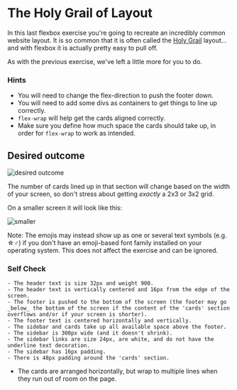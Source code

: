 # The Holy Grail of Layout

In this last flexbox exercise you're going to recreate an incredibly common website layout. It is so common that it is often called the [Holy Grail](https://www.google.com/search?q=holy+grail+layout&tbm=isch&sclient=img) layout... and with flexbox it is actually pretty easy to pull off.

As with the previous exercise, we've left a little more for you to do.

### Hints
- You will need to change the flex-direction to push the footer down.
- You will need to add some divs as containers to get things to line up correctly.
- `flex-wrap` will help get the cards aligned correctly.
-  Make sure you define how much space the cards should take up, in order for `flex-wrap` to work as intended.

## Desired outcome

![desired outcome](./desired-outcome.png)

The number of cards lined up in that section will change based on the width of your screen, so don't stress about getting _exactly_ a 2x3 or 3x2 grid.

On a smaller screen it will look like this:

![smaller](./desired-outcome-smaller.png)

Note: The emojis may instead show up as one or several text symbols (e.g. &#9734;&#9794;) if you don't have an emoji-based font family installed on your operating system. This does not affect the exercise and can be ignored.

### Self Check
    - The header text is size 32px and weight 900.
    - The header text is vertically centered and 16px from the edge of the screen.
    - The footer is pushed to the bottom of the screen (the footer may go _below_ the bottom of the screen if the content of the 'cards' section overflows and/or if your screen is shorter).
    - The footer text is centered horizontally and vertically.
    - The sidebar and cards take up all available space above the footer.
    - The sidebar is 300px wide (and it doesn't shrink).
    - The sidebar links are size 24px, are white, and do not have the underline text decoration.
    - The sidebar has 16px padding.
    - There is 48px padding around the 'cards' section.
- The cards are arranged horizontally, but wrap to multiple lines when they run out of room on the page.
